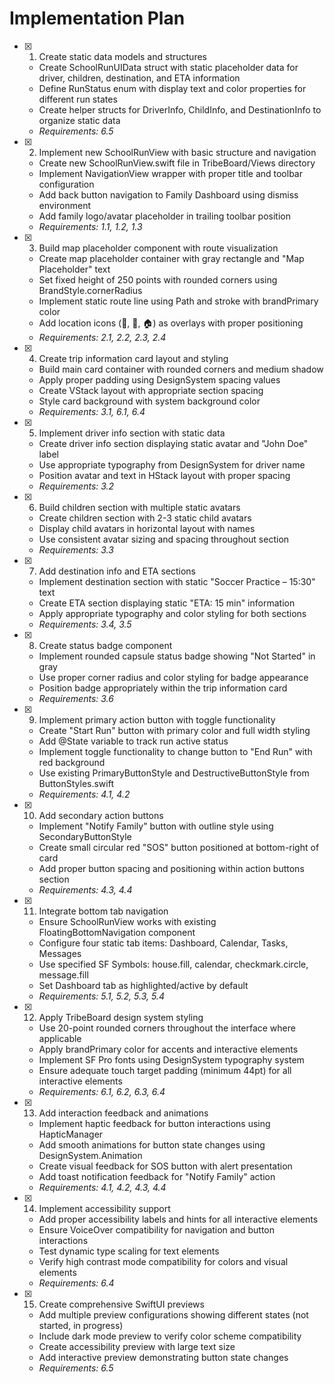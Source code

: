 # Implementation Plan

- [x] 1. Create static data models and structures
  - Create SchoolRunUIData struct with static placeholder data for driver, children, destination, and ETA information
  - Define RunStatus enum with display text and color properties for different run states
  - Create helper structs for DriverInfo, ChildInfo, and DestinationInfo to organize static data
  - _Requirements: 6.5_

- [x] 2. Implement new SchoolRunView with basic structure and navigation
  - Create new SchoolRunView.swift file in TribeBoard/Views directory
  - Implement NavigationView wrapper with proper title and toolbar configuration
  - Add back button navigation to Family Dashboard using dismiss environment
  - Add family logo/avatar placeholder in trailing toolbar position
  - _Requirements: 1.1, 1.2, 1.3_

- [x] 3. Build map placeholder component with route visualization
  - Create map placeholder container with gray rectangle and "Map Placeholder" text
  - Set fixed height of 250 points with rounded corners using BrandStyle.cornerRadius
  - Implement static route line using Path and stroke with brandPrimary color
  - Add location icons (🚗, 🏫, 🏠) as overlays with proper positioning
  - _Requirements: 2.1, 2.2, 2.3, 2.4_

- [x] 4. Create trip information card layout and styling
  - Build main card container with rounded corners and medium shadow
  - Apply proper padding using DesignSystem spacing values
  - Create VStack layout with appropriate section spacing
  - Style card background with system background color
  - _Requirements: 3.1, 6.1, 6.4_

- [x] 5. Implement driver info section with static data
  - Create driver info section displaying static avatar and "John Doe" label
  - Use appropriate typography from DesignSystem for driver name
  - Position avatar and text in HStack layout with proper spacing
  - _Requirements: 3.2_

- [x] 6. Build children section with multiple static avatars
  - Create children section with 2-3 static child avatars
  - Display child avatars in horizontal layout with names
  - Use consistent avatar sizing and spacing throughout section
  - _Requirements: 3.3_

- [x] 7. Add destination info and ETA sections
  - Implement destination section with static "Soccer Practice – 15:30" text
  - Create ETA section displaying static "ETA: 15 min" information
  - Apply appropriate typography and color styling for both sections
  - _Requirements: 3.4, 3.5_

- [x] 8. Create status badge component
  - Implement rounded capsule status badge showing "Not Started" in gray
  - Use proper corner radius and color styling for badge appearance
  - Position badge appropriately within the trip information card
  - _Requirements: 3.6_

- [x] 9. Implement primary action button with toggle functionality
  - Create "Start Run" button with primary color and full width styling
  - Add @State variable to track run active status
  - Implement toggle functionality to change button to "End Run" with red background
  - Use existing PrimaryButtonStyle and DestructiveButtonStyle from ButtonStyles.swift
  - _Requirements: 4.1, 4.2_

- [x] 10. Add secondary action buttons
  - Implement "Notify Family" button with outline style using SecondaryButtonStyle
  - Create small circular red "SOS" button positioned at bottom-right of card
  - Add proper button spacing and positioning within action buttons section
  - _Requirements: 4.3, 4.4_

- [x] 11. Integrate bottom tab navigation
  - Ensure SchoolRunView works with existing FloatingBottomNavigation component
  - Configure four static tab items: Dashboard, Calendar, Tasks, Messages
  - Use specified SF Symbols: house.fill, calendar, checkmark.circle, message.fill
  - Set Dashboard tab as highlighted/active by default
  - _Requirements: 5.1, 5.2, 5.3, 5.4_

- [x] 12. Apply TribeBoard design system styling
  - Use 20-point rounded corners throughout the interface where applicable
  - Apply brandPrimary color for accents and interactive elements
  - Implement SF Pro fonts using DesignSystem typography system
  - Ensure adequate touch target padding (minimum 44pt) for all interactive elements
  - _Requirements: 6.1, 6.2, 6.3, 6.4_

- [x] 13. Add interaction feedback and animations
  - Implement haptic feedback for button interactions using HapticManager
  - Add smooth animations for button state changes using DesignSystem.Animation
  - Create visual feedback for SOS button with alert presentation
  - Add toast notification feedback for "Notify Family" action
  - _Requirements: 4.1, 4.2, 4.3, 4.4_

- [x] 14. Implement accessibility support
  - Add proper accessibility labels and hints for all interactive elements
  - Ensure VoiceOver compatibility for navigation and button interactions
  - Test dynamic type scaling for text elements
  - Verify high contrast mode compatibility for colors and visual elements
  - _Requirements: 6.4_

- [x] 15. Create comprehensive SwiftUI previews
  - Add multiple preview configurations showing different states (not started, in progress)
  - Include dark mode preview to verify color scheme compatibility
  - Create accessibility preview with large text size
  - Add interactive preview demonstrating button state changes
  - _Requirements: 6.5_